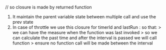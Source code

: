 // so closure is made by returned function 

 1. It maintain the parent variable state between multiple call and use the prev state
 2. In case of throttle we use this closure for timerId and lastRun : so that:
        > we can have the measure when the function was last invoked
        > so we can calculate the past time and after the interval is passed we will call function 
        > ensure no function call will be made between the interval